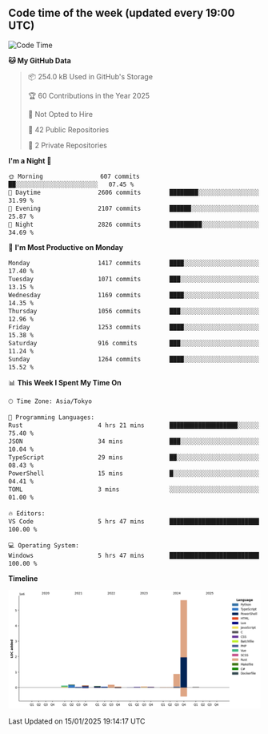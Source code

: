 ## Code time of the week (updated every 19:00 UTC)

<!--START_SECTION:waka-->
![Code Time](http://img.shields.io/badge/Code%20Time-4%2C137%20hrs%2052%20mins-blue)

**🐱 My GitHub Data** 

> 📦 254.0 kB Used in GitHub's Storage 
 > 
> 🏆 60 Contributions in the Year 2025
 > 
> 🚫 Not Opted to Hire
 > 
> 📜 42 Public Repositories 
 > 
> 🔑 2 Private Repositories 
 > 
**I'm a Night 🦉** 

```text
🌞 Morning                607 commits         ██░░░░░░░░░░░░░░░░░░░░░░░   07.45 % 
🌆 Daytime                2606 commits        ████████░░░░░░░░░░░░░░░░░   31.99 % 
🌃 Evening                2107 commits        ██████░░░░░░░░░░░░░░░░░░░   25.87 % 
🌙 Night                  2826 commits        █████████░░░░░░░░░░░░░░░░   34.69 % 
```
📅 **I'm Most Productive on Monday** 

```text
Monday                   1417 commits        ████░░░░░░░░░░░░░░░░░░░░░   17.40 % 
Tuesday                  1071 commits        ███░░░░░░░░░░░░░░░░░░░░░░   13.15 % 
Wednesday                1169 commits        ████░░░░░░░░░░░░░░░░░░░░░   14.35 % 
Thursday                 1056 commits        ███░░░░░░░░░░░░░░░░░░░░░░   12.96 % 
Friday                   1253 commits        ████░░░░░░░░░░░░░░░░░░░░░   15.38 % 
Saturday                 916 commits         ███░░░░░░░░░░░░░░░░░░░░░░   11.24 % 
Sunday                   1264 commits        ████░░░░░░░░░░░░░░░░░░░░░   15.52 % 
```


📊 **This Week I Spent My Time On** 

```text
🕑︎ Time Zone: Asia/Tokyo

💬 Programming Languages: 
Rust                     4 hrs 21 mins       ███████████████████░░░░░░   75.40 % 
JSON                     34 mins             ███░░░░░░░░░░░░░░░░░░░░░░   10.04 % 
TypeScript               29 mins             ██░░░░░░░░░░░░░░░░░░░░░░░   08.43 % 
PowerShell               15 mins             █░░░░░░░░░░░░░░░░░░░░░░░░   04.41 % 
TOML                     3 mins              ░░░░░░░░░░░░░░░░░░░░░░░░░   01.00 % 

🔥 Editors: 
VS Code                  5 hrs 47 mins       █████████████████████████   100.00 % 

💻 Operating System: 
Windows                  5 hrs 47 mins       █████████████████████████   100.00 % 
```

**Timeline**

![Lines of Code chart](https://raw.githubusercontent.com/SARDONYX-sard/SARDONYX-sard/main/assets/bar_graph.png)


 Last Updated on 15/01/2025 19:14:17 UTC
<!--END_SECTION:waka-->